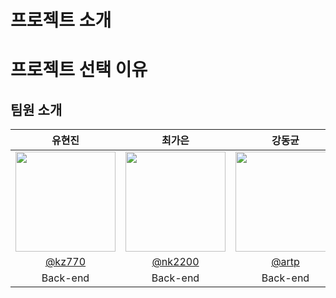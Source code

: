 # 프로젝트 소개


# 프로젝트 선택 이유


## 팀원 소개
|      유현진       |         최가은        |        강동균         |       박성빈                                                                                                                        
| :------------------------------------------------------------------------------: | :---------------------------------------------------------------------------------------------------------------------------------------------------: | :---------------------------------------------------------------------------------------------------------------------------------------------------------------------------------------------------: |:---------------------------------------------------------------------------------------------------------------------------------------------------------------------------------------------------: 
|   <img width="160px" src="https://avatars.githubusercontent.com/u/98440593?v=4" />    |                      <img width="160px" src="https://avatars.githubusercontent.com/u/110465572?v=4" />    |                   <img width="160px" src="https://avatars.githubusercontent.com/u/144507332?v=4"/>   | <img width="160px" src="https://avatars.githubusercontent.com/u/96772776?v=4"/>
|   [@kz770](https://github.com/Uhyunjin)   |    [@nk2200](https://github.com/nk2200)  | [@artp](https://github.com/dky7034)  | [@dohdong]()  |
| Back-end | Back-end | Back-end | Back-end |




